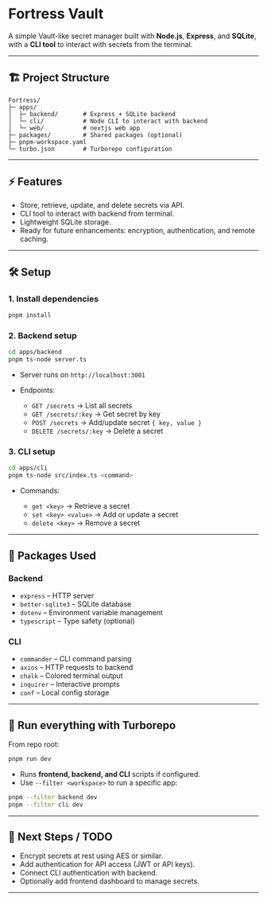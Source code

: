 # Fortress Vault

A simple Vault-like secret manager built with **Node.js**, **Express**, and **SQLite**, with a **CLI tool** to interact with secrets from the terminal.

---

## 🏗️ Project Structure

```
Fortress/
├─ apps/
│  ├─ backend/       # Express + SQLite backend
│  └─ cli/           # Node CLI to interact with backend
│  └─ web/           # nextjs web app
├─ packages/         # Shared packages (optional)
├─ pnpm-workspace.yaml
└─ turbo.json        # Turborepo configuration
```
---

## ⚡ Features

- Store, retrieve, update, and delete secrets via API.
- CLI tool to interact with backend from terminal.
- Lightweight SQLite storage.
- Ready for future enhancements: encryption, authentication, and remote caching.

---

## 🛠️ Setup

### 1. Install dependencies

```bash
pnpm install
````

### 2. Backend setup

```bash
cd apps/backend
pnpm ts-node server.ts
```

* Server runs on `http://localhost:3001`
* Endpoints:

  * `GET /secrets` → List all secrets
  * `GET /secrets/:key` → Get secret by key
  * `POST /secrets` → Add/update secret `{ key, value }`
  * `DELETE /secrets/:key` → Delete a secret

### 3. CLI setup

```bash
cd apps/cli
pnpm ts-node src/index.ts <command>
```

* Commands:

  * `get <key>` → Retrieve a secret
  * `set <key> <value>` → Add or update a secret
  * `delete <key>` → Remove a secret

---

## 🧰 Packages Used

### Backend

* `express` – HTTP server
* `better-sqlite3` – SQLite database
* `dotenv` – Environment variable management
* `typescript` – Type safety (optional)

### CLI

* `commander` – CLI command parsing
* `axios` – HTTP requests to backend
* `chalk` – Colored terminal output
* `inquirer` – Interactive prompts
* `conf` – Local config storage

---

## 🚀 Run everything with Turborepo

From repo root:

```bash
pnpm run dev
```

* Runs **frontend, backend, and CLI** scripts if configured.
* Use `--filter <workspace>` to run a specific app:

```bash
pnpm --filter backend dev
pnpm --filter cli dev
```

---

## 📌 Next Steps / TODO

* Encrypt secrets at rest using AES or similar.
* Add authentication for API access (JWT or API keys).
* Connect CLI authentication with backend.
* Optionally add frontend dashboard to manage secrets.

---

